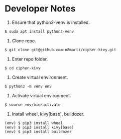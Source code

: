 # Developer Notes

1. Ensure that python3-venv is installed.
```shell
$ sudo apt install python3-venv
```
1. Clone repo.
```shell
$ git clone git@github.com:n8marti/cipher-kivy.git
```
1. Enter repo folder.
```shell
$ cd cipher-kivy
```
1. Create virtual environment.
```shell
$ python3 -m venv env
```
1. Activate virtual environment.
```shell
$ source env/bin/activate
```
1. Install wheel, kivy[base], buildozer.
```shell
(env) $ pip3 install wheel
(env) $ pip3 install kivy[base]
(env) $ pip3 install buildozer
```
